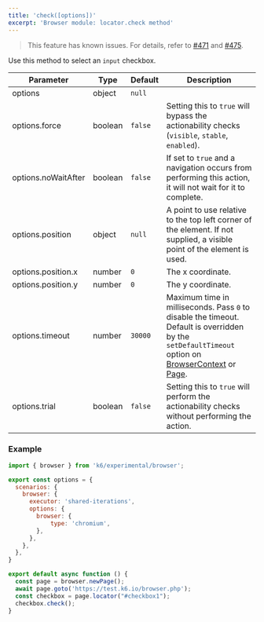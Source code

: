 ```yaml
---
title: 'check([options])'
excerpt: 'Browser module: locator.check method'
---
```


<Blockquote mod="attention">

This feature has known issues. For details, refer to
[#471](https://github.com/grafana/xk6-browser/issues/471) and [#475](https://github.com/grafana/xk6-browser/issues/475).

</Blockquote>

Use this method to select an `input` checkbox.

<TableWithNestedRows>

| Parameter           | Type    | Default | Description                                                                                                                                                                                                                           |
|---------------------|---------|---------|---------------------------------------------------------------------------------------------------------------------------------------------------------------------------------------------------------------------------------------|
| options             | object  | `null`  |                                                                                                                                                                                                                      |
| options.force       | boolean | `false` | Setting this to `true` will bypass the actionability checks (`visible`, `stable`, `enabled`).                                                                                                                                         |
| options.noWaitAfter | boolean | `false` | If set to `true` and a navigation occurs from performing this action, it will not wait for it to complete.                                                                                                                            |
| options.position    | object  | `null`  | A point to use relative to the top left corner of the element. If not supplied, a visible point of the element is used.                                                                                                               |
| options.position.x  | number  | `0`     | The x coordinate.                                                                                                                                                                                                                     |
| options.position.y  | number  | `0`     | The y coordinate.                                                                                                                                                                                                                     |
| options.timeout | number | `30000` | Maximum time in milliseconds. Pass `0` to disable the timeout. Default is overridden by the `setDefaultTimeout` option on [BrowserContext](/javascript-api/k6-experimental/browser/browsercontext/) or [Page](/javascript-api/k6-experimental/browser/page/). |
| options.trial       | boolean | `false` | Setting this to `true` will perform the actionability checks without performing the action.                                                                                                                                           |

</TableWithNestedRows>

### Example

<CodeGroup labels={[]}>

```javascript
import { browser } from 'k6/experimental/browser';

export const options = {
  scenarios: {
    browser: {
      executor: 'shared-iterations',
      options: {
        browser: {
            type: 'chromium',
        },
      },
    },
  },
}

export default async function () {
  const page = browser.newPage();  
  await page.goto('https://test.k6.io/browser.php');
  const checkbox = page.locator("#checkbox1");
  checkbox.check();
}
```

</CodeGroup>
